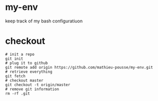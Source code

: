 # my-env
keep track of my bash configuratiuon

# checkout 

    # init a repo
    git init
    # plug it to github
    git remote add origin https://github.com/mathieu-pousse/my-env.git
    # retrieve everything
    git fetch
    # checkout master
    git checkout -t origin/master
    # remove git information
    rm -rf .git

